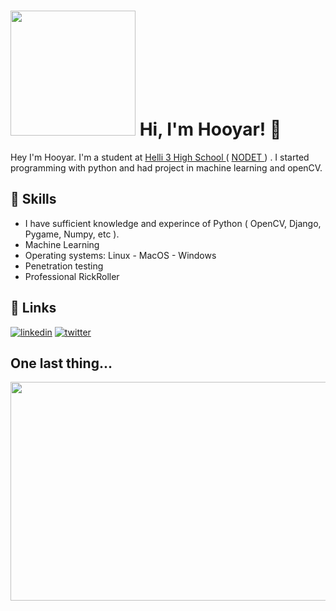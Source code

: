 # <img src="https://avatars.githubusercontent.com/u/58654628?v=4" width="200" height="200">  Hi, I'm Hooyar! 👋

 
<p class="lead text-muted">Hey I'm Hooyar. I'm a student at <a href="https://www.helli3.com" target="_blank">Helli 3 High School </a> ( <a href="https://en.wikipedia.org/wiki/National_Organization_for_Development_of_Exceptional_Talents" targat=_blank"> NODET </a> ) .
        I started programming with python and had project in machine learning and openCV.</p>

## 🔭 Skills

-   I have sufficient knowledge and experince of Python ( OpenCV, Django, Pygame, Numpy, etc ).
-   Machine Learning
-   Operating systems: Linux - MacOS - Windows
-   Penetration testing
-   Professional RickRoller  


## 🔗 Links
[![linkedin](https://img.shields.io/badge/linkedin-0A66C2?style=for-the-badge&logo=linkedin&logoColor=white)](https://www.linkedin.com/in/hooyar-shahidi-060335206/)
[![twitter](https://img.shields.io/badge/twitter-1DA1F2?style=for-the-badge&logo=twitter&logoColor=white)](https://twitter.com/Retr_0_)

## One last thing...

<html>
<body>

<img src="https://c.tenor.com/u9XnPveDa9AAAAAM/rick-rickroll.gif" width="650" height="350">

</body>
</html>

 <!--
**Hooyarsh/Hooyarsh** is a ✨ _special_ ✨ repository because its `README.md` (this file) appears on your GitHub profile.
Here are some ideas to get you started:
